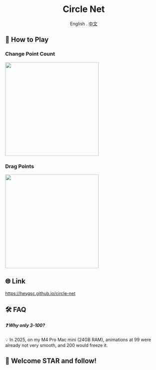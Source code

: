 <div align="center">

# Circle Net

English . [中文](./README_CN.md)

</div>

## 🚀 How to Play
### Change Point Count
<img src="https://github.com/heygsc/circle-net/blob/main/count.gif" height="300">

### Drag Points
<img src="https://github.com/heygsc/circle-net/blob/main/drag.gif" height="300">

## 🌐 Link
https://heygsc.github.io/circle-net

## 🛠️​ FAQ​
##### ❓ ​​Why only 3-100?​
💡​ In 2025, on my M4 Pro Mac mini (24GB RAM), ​​animations at ​​99​​ were already not very smooth, and ​​200​​ would freeze it.

## 🌟 Welcome STAR and follow!
